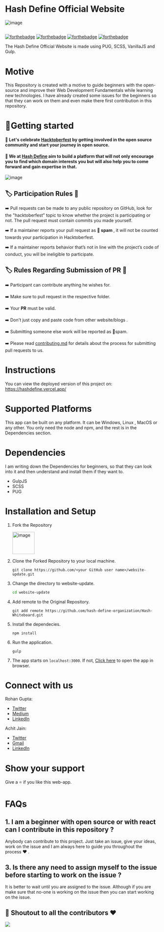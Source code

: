 # Hash Define Official Website

![image](https://user-images.githubusercontent.com/44137933/155759377-2a7d1725-1bdb-4316-b530-b177bcec03cc.png)


<!-- ![image](https://user-images.githubusercontent.com/71627983/151830403-a00d5cf5-9908-4e50-8b01-66cffb75053e.png) -->
<!-- ![image](https://user-images.githubusercontent.com/71627983/151713554-68535167-892e-4021-b42b-874bf23d41b3.png) -->


##
[![forthebadge](https://forthebadge.com/images/badges/open-source.svg)](https://forthebadge.com) [![forthebadge](https://forthebadge.com/images/badges/built-with-love.svg)](https://forthebadge.com)    [![forthebadge](https://forthebadge.com/images/badges/made-with-crayons.svg)](https://forthebadge.com)    [![forthebadge](https://forthebadge.com/images/badges/made-with-javascript.svg)](https://forthebadge.com)

The Hash Define Official Website is made using PUG, SCSS, VanillaJS and Gulp.

# Motive

This Repository is created with a motive to guide beginners with the open-source and improve their Web Development Fundamentals while learning new technologies. I have already created some issues for the beginners so that they can work on them and even make there first contribution in this repository.

# 🌟Getting started

#### :dart: Let's celebrate [Hacktoberfest](https://hacktoberfest.com/) by getting involved in the open source community and start your journey in open source.
#### :dart: We at   [Hash Define](https://hashdefinebpit.netlify.app) aim to build a platform that will not only encourage you to find which domain interests you but will also help you to come forward and gain expertise in that.



<p align="center">
  <!-- <img src="https://i.ibb.co/NxXxwHX/define-logo.jpg" alt="define-logo" border="0"></a> -->
  
![image](https://user-images.githubusercontent.com/96205648/193408591-1c9cf31d-b6c8-49ba-9ee4-f9bf832cf686.png)

</p>


<!-- <p align="center">
  <a><img src="https://qph.fs.quoracdn.net/main-qimg-82b7314fe96c4a2d8f3088207a4afd8d" alt="define" width="500"></a>
  <br>
  <br> -->


## :label: Participation Rules 📝

➡️ Pull requests can be made to any public repository on GitHub, look for the "hacktoberfest" topic to know whether the project is participating or not. The pull request must contain commits you made yourself. 

➡️ If a maintainer reports your pull request as 🔴<b> spam </b>, it will not be counted towards your participation in Hacktoberfest.

➡️ If a maintainer reports behavior that’s not in line with the project’s code of conduct, you will be ineligible to participate.


##  :label:  Rules Regarding Submission of PR :bookmark:
➡️ Participant can contribute anything he wishes for.

➡️ Make sure to pull request in the respective folder. 

➡️ Your <b>PR</b> must be valid.

➡️ Don't just copy and paste code from other website/blogs .

➡️ Submitting someone else work will be reported as 🔴spam.

➡️ Please read [contributing.md](/Contributing.md) for details about the process for submitting pull requests to us.

# Instructions

You can view the deployed version of this project on: https://hashdefine.vercel.app/

# Supported Platforms

This app can be built on any platform. It can be Windows, Linux , MacOS or any other. You only need the node and npm, and the rest is in the Dependencies section.

# Dependencies

I am writing down the Dependencies for beginners, so that they can look into it and then understand and install them if they want to.

* GulpJS
* SCSS
* PUG

# Installation and Setup

1. Fork the Repository

	<img width="72" alt="image" src="https://user-images.githubusercontent.com/71627983/151713658-7e9576d0-f373-4e6a-a60a-e3d58b3b38c8.png">

2. Clone the Forked Repository to your local machine.
	```
	git clone https://github.com/<your GitHub user name>/website-update.git
	```

3. Change the directory to website-update.
	```bash
	cd website-update
	```

4. Add remote to the Original Repository.
	```
	git add remote https://github.com/hash-define-organization/Hash-Whiteboard.git
	```

5. Install the dependecies.
	```node
	npm install
	```

6. Run the application.
	```node
	gulp
	```

7. The app starts on `localhost:3000`. If not, [Click here](http://localhost:3000) to open the app in browser.

# Connect with us

Rohan Gupta:
* [Twitter](https://twitter.com/WINOFFRG)
* [Medium](https://winoffrg.medium.com/)
* [LinkedIn](https://www.linkedin.com/in/winoffrg/)

Achit Jain: 
* [Twitter](https://twitter.com/j_achit)
* [Gmail](ajain2801@gmail.com)
* [LinkedIn](https://www.linkedin.com/in/achitj)

# Show your support

Give a ⭐ if you like this web-app.

# FAQs

## 1. I am a beginner with open source or with react can I contribute in this repository ?
Anybody can contribute to this project. Just take an issue, give your ideas, work on the issue and I am always here to guide you throughout the process ❤ .

## 3. Is there any need to assign myself to the issue before starting to work on the issue ?
It is better to wait until you are assigned to the issue. Although if you are make sure that no-one is working on the issue then you can start working on the issue.

 ## 	:game_die: Shoutout to all the contributors ❤️

<a href="https://github.com/hash-define-organization/Hash-Website/graphs/contributors">
  <img src="https://contrib.rocks/image?repo=hash-define-organization/Hash-Website" />
</a>
